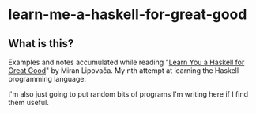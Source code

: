 # learn-me-a-haskell-for-great-good

## What is this?

Examples and notes accumulated while reading "[Learn You a Haskell for Great Good](http://learnyouahaskell.com)" by Miran Lipovača. My nth attempt at learning the Haskell programming language.

I'm also just going to put random bits of programs I'm writing here if I find them useful.
